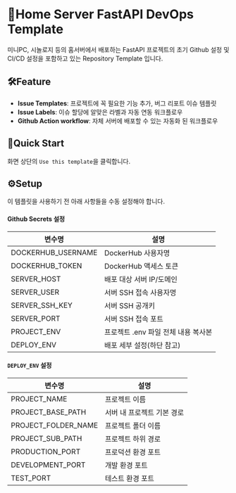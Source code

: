 # 🥝Home Server FastAPI DevOps Template
미니PC, 시놀로지 등의 홈서버에서 배포하는 FastAPI 프로젝트의 초기 Github 설정 및 CI/CD 설정을 포함하고 있는 Repository Template 입니다.

## 🛠️Feature
- **Issue Templates**: 프로젝트에 꼭 필요한 기능 추가, 버그 리포트 이슈 템플릿
- **Issue Labels**: 이슈 할당에 알맞은 라벨과 자동 연동 워크플로우
- **Github Action workflow**: 자체 서버에 배포할 수 있는 자동화 된 워크플로우

## 🚀Quick Start
화면 상단의 `Use this template`을 클릭합니다.


## ⚙️Setup
이 템플릿을 사용하기 전 아래 사항들을 수동 설정해야 합니다.

#### Github Secrets 설정
| 변수명 | 설명 |
|-------------|------|
| DOCKERHUB_USERNAME | DockerHub 사용자명 |
| DOCKERHUB_TOKEN | DockerHub 액세스 토큰 |
| SERVER_HOST | 배포 대상 서버 IP/도메인 |
| SERVER_USER | 서버 SSH 접속 사용자명 |
| SERVER_SSH_KEY | 서버 SSH 공개키 |
| SERVER_PORT | 서버 SSH 접속 포트 |
| PROJECT_ENV | 프로젝트 .env 파일 전체 내용 복사본 |
| DEPLOY_ENV | 배포 세부 설정(하단 참고) |

#### `DEPLOY_ENV` 설정

| 변수명 | 설명 |
|--------|------|
| PROJECT_NAME | 프로젝트 이름 |
| PROJECT_BASE_PATH | 서버 내 프로젝트 기본 경로 |
| PROJECT_FOLDER_NAME | 프로젝트 폴더 이름 |
| PROJECT_SUB_PATH | 프로젝트 하위 경로 |
| PRODUCTION_PORT | 프로덕션 환경 포트 |
| DEVELOPMENT_PORT | 개발 환경 포트 |
| TEST_PORT | 테스트 환경 포트 |
